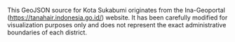 This GeoJSON source for Kota Sukabumi originates from the Ina-Geoportal (https://tanahair.indonesia.go.id/) website. It has been carefully modified for visualization purposes only and does not represent the exact administrative boundaries of each district.
